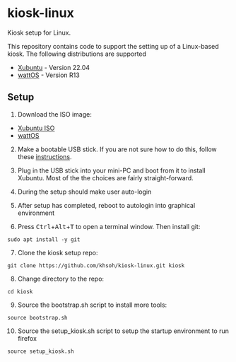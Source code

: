 # kiosk-linux
Kiosk setup for Linux.

This repository contains code to support the setting up of a Linux-based kiosk.  The
following distributions are supported
- [Xubuntu](https://xubuntu.org) - Version 22.04
- [wattOS](https://www.planetwatt.com) - Version R13

## Setup
1. Download the ISO image:
- [Xubuntu ISO](https://xubuntu.org/download)
- [wattOS](https://www.planetwatt.com)

2. Make a bootable USB stick.  If you are not sure how to do this, follow these 
[instructions](https://help.ubuntu.com/community/Installation/FromUSBStick).

3. Plug in the USB stick into your mini-PC and boot from it to install Xubuntu.
Most of the the choices are fairly straight-forward.

4. During the setup should make user auto-login

5. After setup has completed, reboot to autologin into graphical environment

6. Press <kbd>Ctrl</kbd>+<kbd>Alt</kbd>+<kbd>T</kbd> to open a terminal window.  Then install git:
```
sudo apt install -y git
```

7. Clone the kiosk setup repo:
```
git clone https://github.com/khsoh/kiosk-linux.git kiosk
```

8. Change directory to the repo:
```
cd kiosk
```

9. Source the bootstrap.sh script to install more tools:
```
source bootstrap.sh
```

10. Source the setup_kiosk.sh script to setup the startup environment to run firefox
```
source setup_kiosk.sh
```
